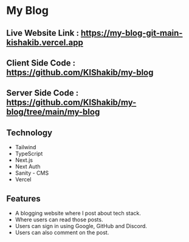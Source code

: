 # My Blog

## Live Website Link : https://my-blog-git-main-kishakib.vercel.app

## Client Side Code : https://github.com/KIShakib/my-blog

## Server Side Code : https://github.com/KIShakib/my-blog/tree/main/my-blog

## Technology

- Tailwind
- TypeScript
- Next.js
- Next Auth
- Sanity - CMS
- Vercel

## Features

- A blogging website where I post about tech stack.
- Where users can read those posts.
- Users can sign in using Google, GitHub and Discord.
- Users can also comment on the post.